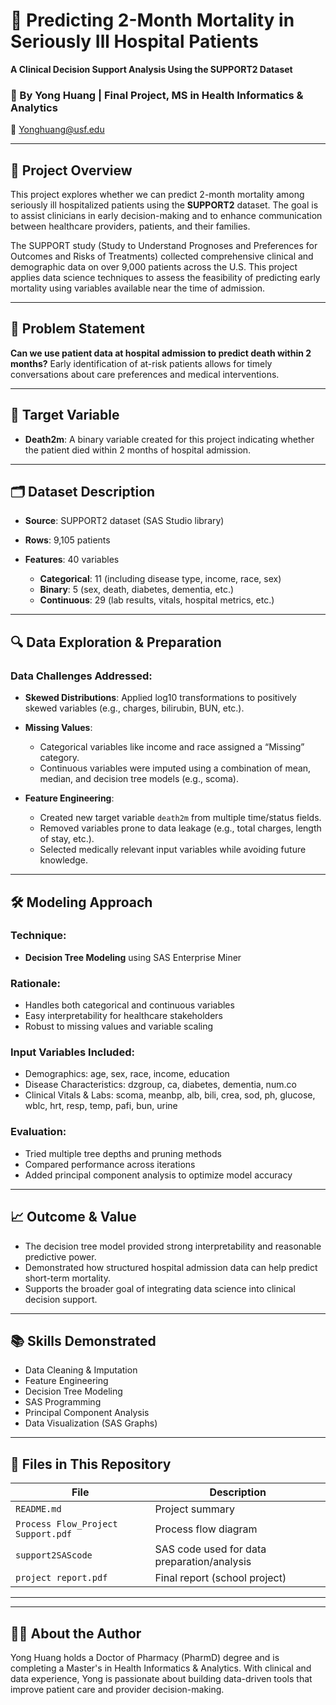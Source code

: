 # 🧠 Predicting 2-Month Mortality in Seriously Ill Hospital Patients

**A Clinical Decision Support Analysis Using the SUPPORT2 Dataset**

### 📍 By Yong Huang | Final Project, MS in Health Informatics & Analytics

📧 [Yonghuang@usf.edu](mailto:Yonghuang@usf.edu)

---

## 📘 Project Overview

This project explores whether we can predict 2-month mortality among seriously ill hospitalized patients using the **SUPPORT2** dataset. The goal is to assist clinicians in early decision-making and to enhance communication between healthcare providers, patients, and their families.

The SUPPORT study (Study to Understand Prognoses and Preferences for Outcomes and Risks of Treatments) collected comprehensive clinical and demographic data on over 9,000 patients across the U.S. This project applies data science techniques to assess the feasibility of predicting early mortality using variables available near the time of admission.

---

## 🎯 Problem Statement

**Can we use patient data at hospital admission to predict death within 2 months?**
Early identification of at-risk patients allows for timely conversations about care preferences and medical interventions.

---

## 🎯 Target Variable

* **Death2m**: A binary variable created for this project indicating whether the patient died within 2 months of hospital admission.

---

## 🗂️ Dataset Description

* **Source**: SUPPORT2 dataset (SAS Studio library)
* **Rows**: 9,105 patients
* **Features**: 40 variables

  * **Categorical**: 11 (including disease type, income, race, sex)
  * **Binary**: 5 (sex, death, diabetes, dementia, etc.)
  * **Continuous**: 29 (lab results, vitals, hospital metrics, etc.)

---

## 🔍 Data Exploration & Preparation

### Data Challenges Addressed:

* **Skewed Distributions**: Applied log10 transformations to positively skewed variables (e.g., charges, bilirubin, BUN, etc.).
* **Missing Values**:

  * Categorical variables like income and race assigned a “Missing” category.
  * Continuous variables were imputed using a combination of mean, median, and decision tree models (e.g., scoma).
* **Feature Engineering**:

  * Created new target variable `death2m` from multiple time/status fields.
  * Removed variables prone to data leakage (e.g., total charges, length of stay, etc.).
  * Selected medically relevant input variables while avoiding future knowledge.

---

## 🛠️ Modeling Approach

### Technique:

* **Decision Tree Modeling** using SAS Enterprise Miner

### Rationale:

* Handles both categorical and continuous variables
* Easy interpretability for healthcare stakeholders
* Robust to missing values and variable scaling

### Input Variables Included:

* Demographics: age, sex, race, income, education
* Disease Characteristics: dzgroup, ca, diabetes, dementia, num.co
* Clinical Vitals & Labs: scoma, meanbp, alb, bili, crea, sod, ph, glucose, wblc, hrt, resp, temp, pafi, bun, urine

### Evaluation:

* Tried multiple tree depths and pruning methods
* Compared performance across iterations  
* Added principal component analysis to optimize model accuracy

---

## 📈 Outcome & Value

* The decision tree model provided strong interpretability and reasonable predictive power.
* Demonstrated how structured hospital admission data can help predict short-term mortality.
* Supports the broader goal of integrating data science into clinical decision support.

---

## 📚 Skills Demonstrated

* Data Cleaning & Imputation
* Feature Engineering
* Decision Tree Modeling
* SAS Programming
* Principal Component Analysis
* Data Visualization (SAS Graphs)

---

## 📁 Files in This Repository


| File                               | Description                                 |
| ---------------------------------- | ------------------------------------------- |
| `README.md`                        | Project summary                             |
| `Process Flow_Project Support.pdf` | Process flow diagram                        |
| `support2SAScode`                  | SAS code used for data preparation/analysis |
| `project report.pdf`               | Final report (school project)  |


---

---

## 👩‍⚕️ About the Author

Yong Huang holds a Doctor of Pharmacy (PharmD) degree and is completing a Master's in Health Informatics & Analytics. With clinical and data experience, Yong is passionate about building data-driven tools that improve patient care and provider decision-making.

